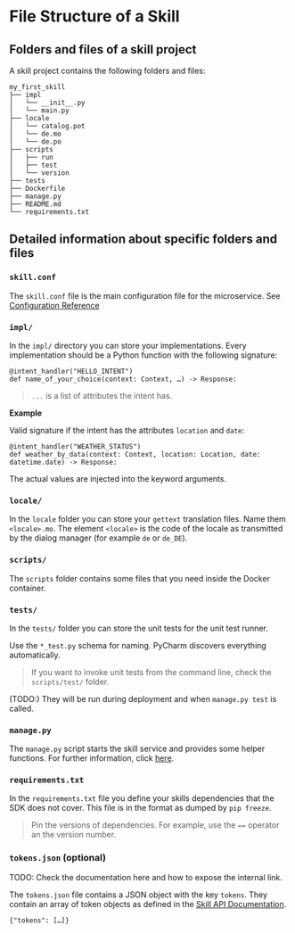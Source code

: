 # File Structure of a Skill

## Folders and files of a skill project

A skill project contains the following folders and files:

    my_first_skill
    ├── impl
    │   └── __init__.py
    │   └── main.py
    ├── locale
    │   └── catalog.pot
    │   └── de.mo
    │   └── de.po
    ├── scripts
    │   ├── run
    │   ├── test
    │   └── version
    ├── tests
    ├── Dockerfile
    ├── manage.py
    ├── README.md
    └── requirements.txt
     
## Detailed information about specific folders and files

### `skill.conf`
        
The `skill.conf` file is the main configuration file for the microservice. See [Configuration Reference](config.md)

### `impl/`

In the `impl/` directory you can store your implementations.
Every implementation should be a Python function with the following signature:

    @intent_handler("HELLO_INTENT")
    def name_of_your_choice(context: Context, …) -> Response:
    
> `...` is a list of attributes the intent has.

**Example**

Valid signature if the intent has the attributes `location` and `date`:

    @intent_handler("WEATHER_STATUS")
    def weather_by_data(context: Context, location: Location, date: datetime.date) -> Response:
    
The actual values are injected into the keyword arguments.

### `locale/`

In the `locale` folder you can store your `gettext` translation files.
Name them `<locale>.mo`.
The element `<locale>` is the code of the locale as transmitted by the dialog manager (for example `de` or `de_DE`).

### `scripts/` 

The `scripts` folder contains some files that you need inside the Docker container.

### `tests/`

In the `tests/` folder you can store the unit tests for the unit test runner.

Use the `*_test.py` schema for naming. PyCharm discovers everything automatically. 

>If you want to invoke unit tests from the command line, check the `scripts/test/` folder.

(TODO:) They will be run during deployment and when `manage.py test` is called.

### `manage.py`

The `manage.py` script starts the skill service and provides some helper functions. For further information, click [here](running.md).

### `requirements.txt`

In the `requirements.txt` file you define your skills dependencies that the SDK does not cover.
This file is in the format as dumped by `pip freeze`.

>Pin the versions of dependencies. For example, use the `==` operator an the version number.

### `tokens.json` (optional)

TODO: Check the documentation here and how to expose the internal link.

The `tokens.json` file contains a JSON object with the key `tokens`. They contain an array of token objects as defined in the [Skill API Documentation](https://gard.telekom.de/gardwiki/display/SH/Skill+Info+Definiton).

    {"tokens": […]}


